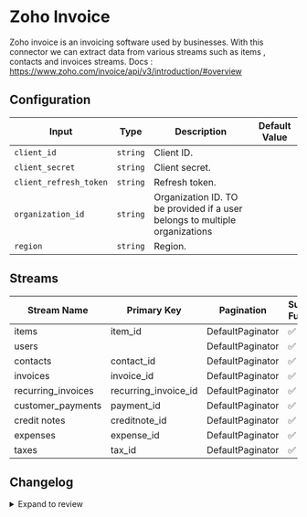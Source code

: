 # Zoho Invoice
Zoho invoice is an invoicing software used by businesses.
With this connector we can extract data from various streams such as items , contacts and invoices streams.
Docs : https://www.zoho.com/invoice/api/v3/introduction/#overview

## Configuration

| Input | Type | Description | Default Value |
|-------|------|-------------|---------------|
| `client_id` | `string` | Client ID.  |  |
| `client_secret` | `string` | Client secret.  |  |
| `client_refresh_token` | `string` | Refresh token.  |  |
| `organization_id` | `string` | Organization ID. TO be provided if a user belongs to multiple organizations |  |
| `region` | `string` | Region.  |  |

## Streams
| Stream Name | Primary Key | Pagination | Supports Full Sync | Supports Incremental |
|-------------|-------------|------------|---------------------|----------------------|
| items | item_id | DefaultPaginator | ✅ |  ❌  |
| users |  | DefaultPaginator | ✅ |  ❌  |
| contacts | contact_id | DefaultPaginator | ✅ |  ❌  |
| invoices | invoice_id | DefaultPaginator | ✅ |  ❌  |
| recurring_invoices | recurring_invoice_id | DefaultPaginator | ✅ |  ❌  |
| customer_payments | payment_id | DefaultPaginator | ✅ |  ❌  |
| credit notes | creditnote_id | DefaultPaginator | ✅ |  ❌  |
| expenses | expense_id | DefaultPaginator | ✅ |  ❌  |
| taxes | tax_id | DefaultPaginator | ✅ |  ❌  |

## Changelog

<details>
  <summary>Expand to review</summary>

| Version          | Date              | Pull Request | Subject        |
|------------------|-------------------|--------------|----------------|
| 0.0.18 | 2025-04-26 | [58937](https://github.com/airbytehq/airbyte/pull/58937) | Update dependencies |
| 0.0.17 | 2025-04-19 | [58548](https://github.com/airbytehq/airbyte/pull/58548) | Update dependencies |
| 0.0.16 | 2025-04-12 | [58025](https://github.com/airbytehq/airbyte/pull/58025) | Update dependencies |
| 0.0.15 | 2025-04-05 | [57401](https://github.com/airbytehq/airbyte/pull/57401) | Update dependencies |
| 0.0.14 | 2025-03-29 | [56815](https://github.com/airbytehq/airbyte/pull/56815) | Update dependencies |
| 0.0.13 | 2025-03-22 | [56332](https://github.com/airbytehq/airbyte/pull/56332) | Update dependencies |
| 0.0.12 | 2025-03-09 | [55667](https://github.com/airbytehq/airbyte/pull/55667) | Update dependencies |
| 0.0.11 | 2025-03-01 | [54640](https://github.com/airbytehq/airbyte/pull/54640) | Update dependencies |
| 0.0.10 | 2025-02-15 | [54117](https://github.com/airbytehq/airbyte/pull/54117) | Update dependencies |
| 0.0.9 | 2025-02-08 | [53591](https://github.com/airbytehq/airbyte/pull/53591) | Update dependencies |
| 0.0.8 | 2025-02-01 | [53125](https://github.com/airbytehq/airbyte/pull/53125) | Update dependencies |
| 0.0.7 | 2025-01-25 | [52549](https://github.com/airbytehq/airbyte/pull/52549) | Update dependencies |
| 0.0.6 | 2025-01-18 | [51937](https://github.com/airbytehq/airbyte/pull/51937) | Update dependencies |
| 0.0.5 | 2025-01-11 | [51469](https://github.com/airbytehq/airbyte/pull/51469) | Update dependencies |
| 0.0.4 | 2024-12-28 | [50828](https://github.com/airbytehq/airbyte/pull/50828) | Update dependencies |
| 0.0.3 | 2024-12-21 | [50393](https://github.com/airbytehq/airbyte/pull/50393) | Update dependencies |
| 0.0.2 | 2024-12-14 | [49444](https://github.com/airbytehq/airbyte/pull/49444) | Update dependencies |
| 0.0.1 | 2024-11-05 | | Initial release by [@ombhardwajj](https://github.com/ombhardwajj) via Connector Builder |

</details>
